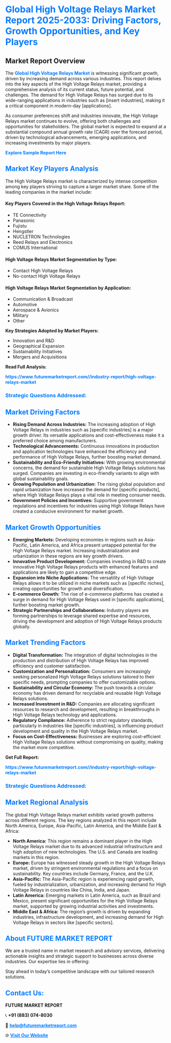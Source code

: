 <h1 style="color: #007BFF;">Global High Voltage Relays Market Report 2025-2033: Driving Factors, Growth Opportunities, and Key Players</h1>

<section id="overview">
<h2>Market Report Overview</h2>
<p>The <a href="https://www.futuremarketreport.com//industry-report/high-voltage-relays-market" style="color: #007BFF; text-decoration: none;"><strong>Global High Voltage Relays Market</strong></a> is witnessing significant growth, driven by increasing demand across various industries. This report delves into the key aspects of the High Voltage Relays market, providing a comprehensive analysis of its current status, future potential, and challenges. The demand for High Voltage Relays has surged due to its wide-ranging applications in industries such as [insert industries], making it a critical component in modern-day [applications].</p>
<p>As consumer preferences shift and industries innovate, the High Voltage Relays market continues to evolve, offering both challenges and opportunities for stakeholders. The global market is expected to expand at a substantial compound annual growth rate (CAGR) over the forecast period, driven by technological advancements, emerging applications, and increasing investments by major players.</p>
</section>

<section id="overview">
<p><a href="https://www.futuremarketreport.com//request-sample/reportId=90089" style="color: #007BFF; text-decoration: none;"><strong>Explore Sample Report Here</strong></a></p>
</section>

<section id="key-players">
<h2 style="color: #007BFF;">Market Key Players Analysis</h2>
<p>The High Voltage Relays market is characterized by intense competition among key players striving to capture a larger market share. Some of the leading companies in the market include:</p>
<h4>Key Players Covered in the High Voltage Relays Report:</h4>
<ul><li>TE Connectivity</li><li>Panasonic</li><li>Fujistu</li><li>Hengstler</li><li>NUCLETRON Technologies</li><li>Reed Relays and Electronics</li><li>COMUS International</li></ul>
<h4>High Voltage Relays Market Segmentation by Type:</h4>
<ul><li>Contact High Voltage Relays</li><li>No-contact High Voltage Relays</li></ul>

<h4>High Voltage Relays Market Segmentation by Application:</h4>
<ul><li>Communication &amp; Broadcast</li><li>Automotive</li><li>Aerospace &amp; Avionics</li><li>Military</li><li>Other</li></ul>
<p><strong>Key Strategies Adopted by Market Players:</strong></p>
<ul>
<li>Innovation and R&D</li>
<li>Geographical Expansion</li>
<li>Sustainability Initiatives</li>
<li>Mergers and Acquisitions</li>
</ul>
</section>

<section>
<p><strong>Read Full Analysis: </strong></p><a href="https://www.futuremarketreport.com//industry-report/high-voltage-relays-market" style="color: #007BFF; text-decoration: none;"><strong>https://www.futuremarketreport.com//industry-report/high-voltage-relays-market</strong></a>
<h3 style="color: #007BFF;">Strategic Questions Addressed:</h3>
</section>

<section id="driving-factors">
<h2 style="color: #007BFF;">Market Driving Factors</h2>
<ul>
<li><strong>Rising Demand Across Industries:</strong> The increasing adoption of High Voltage Relays in industries such as [specific industries] is a major growth driver. Its versatile applications and cost-effectiveness make it a preferred choice among manufacturers.</li>
<li><strong>Technological Advancements:</strong> Continuous innovations in production and application technologies have enhanced the efficiency and performance of High Voltage Relays, further boosting market demand.</li>
<li><strong>Sustainability and Eco-Friendly Initiatives:</strong> With growing environmental concerns, the demand for sustainable High Voltage Relays solutions has surged. Companies are investing in eco-friendly variants to align with global sustainability goals.</li>
<li><strong>Growing Population and Urbanization:</strong> The rising global population and rapid urbanization have increased the demand for [specific products], where High Voltage Relays plays a vital role in meeting consumer needs.</li>
<li><strong>Government Policies and Incentives:</strong> Supportive government regulations and incentives for industries using High Voltage Relays have created a conducive environment for market growth.</li>
</ul>
</section>

<section id="growth-opportunities">
<h2 style="color: #007BFF;">Market Growth Opportunities</h2>
<ul>
<li><strong>Emerging Markets:</strong> Developing economies in regions such as Asia-Pacific, Latin America, and Africa present untapped potential for the High Voltage Relays market. Increasing industrialization and urbanization in these regions are key growth drivers.</li>
<li><strong>Innovative Product Development:</strong> Companies investing in R&D to create innovative High Voltage Relays products with enhanced features and applications are likely to gain a competitive edge.</li>
<li><strong>Expansion into Niche Applications:</strong> The versatility of High Voltage Relays allows it to be utilized in niche markets such as [specific niches], creating opportunities for growth and diversification.</li>
<li><strong>E-commerce Growth:</strong> The rise of e-commerce platforms has created a surge in demand for High Voltage Relays used in [specific applications], further boosting market growth.</li>
<li><strong>Strategic Partnerships and Collaborations:</strong> Industry players are forming partnerships to leverage shared expertise and resources, driving the development and adoption of High Voltage Relays products globally.</li>
</ul>
</section>

<section id="trending-factors">
<h2 style="color: #007BFF;">Market Trending Factors</h2>
<ul>
<li><strong>Digital Transformation:</strong> The integration of digital technologies in the production and distribution of High Voltage Relays has improved efficiency and customer satisfaction.</li>
<li><strong>Customization and Personalization:</strong> Consumers are increasingly seeking personalized High Voltage Relays solutions tailored to their specific needs, prompting companies to offer customizable options.</li>
<li><strong>Sustainability and Circular Economy:</strong> The push towards a circular economy has driven demand for recyclable and reusable High Voltage Relays solutions.</li>
<li><strong>Increased Investment in R&D:</strong> Companies are allocating significant resources to research and development, resulting in breakthroughs in High Voltage Relays technology and applications.</li>
<li><strong>Regulatory Compliance:</strong> Adherence to strict regulatory standards, particularly in industries like [specific industries], is influencing product development and quality in the High Voltage Relays market.</li>
<li><strong>Focus on Cost-Effectiveness:</strong> Businesses are exploring cost-efficient High Voltage Relays solutions without compromising on quality, making the market more competitive.</li>
</ul>
</section>

<section>
<p><strong>Get Full Report: </strong></p><a href="https://www.futuremarketreport.com//industry-report/high-voltage-relays-market" style="color: #007BFF; text-decoration: none;"><strong>https://www.futuremarketreport.com//industry-report/high-voltage-relays-market</strong></a>
<h3 style="color: #007BFF;">Strategic Questions Addressed:</h3>
</section>


<section id="regional-analysis">
<h2 style="color: #007BFF;">Market Regional Analysis</h2>
<p>The global High Voltage Relays market exhibits varied growth patterns across different regions. The key regions analyzed in this report include North America, Europe, Asia-Pacific, Latin America, and the Middle East & Africa:</p>
<ul>
<li><strong>North America:</strong> This region remains a dominant player in the High Voltage Relays market due to its advanced industrial infrastructure and high adoption of new technologies. The U.S. and Canada are leading markets in this region.</li>
<li><strong>Europe:</strong> Europe has witnessed steady growth in the High Voltage Relays market, driven by stringent environmental regulations and a focus on sustainability. Key countries include Germany, France, and the U.K.</li>
<li><strong>Asia-Pacific:</strong> The Asia-Pacific region is experiencing rapid growth, fueled by industrialization, urbanization, and increasing demand for High Voltage Relays in countries like China, India, and Japan.</li>
<li><strong>Latin America:</strong> Emerging markets in Latin America, such as Brazil and Mexico, present significant opportunities for the High Voltage Relays market, supported by growing industrial activities and investments.</li>
<li><strong>Middle East & Africa:</strong> The region’s growth is driven by expanding industries, infrastructure development, and increasing demand for High Voltage Relays in sectors like [specific sectors].</li>
</ul>
</section>

<footer>
<h2 style="color: #007BFF;">About FUTURE MARKET REPORT</h2>
<p>We are a trusted name in market research and advisory services, delivering actionable insights and strategic support to businesses across diverse industries. Our expertise lies in offering:</p>

<p>Stay ahead in today’s competitive landscape with our tailored research solutions.</p>

<h2 style="color: #007BFF;">Contact Us:</h2>
<p><strong>FUTURE MARKET REPORT</strong></p>
<p>📞 <strong>+91 (883) 074-8030</strong></p>
<p>📧 <strong><a href="mailto:help@futuremarketreport.com" style="color: #007BFF;">help@futuremarketreport.com</a></strong></p>
<p>🌐 <strong><a href="https://www.futuremarketreport.com/" style="color: #007BFF;">Visit Our Website</a></strong></p>
</footer>